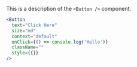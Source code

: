 This is a description of the `<Button />` component.

```jsx
<Button
  text="Click Here"
  size="md"
  context="default"
  onClick={() => console.log('Hello')}
  className=""
  style={{}}
/>
```

